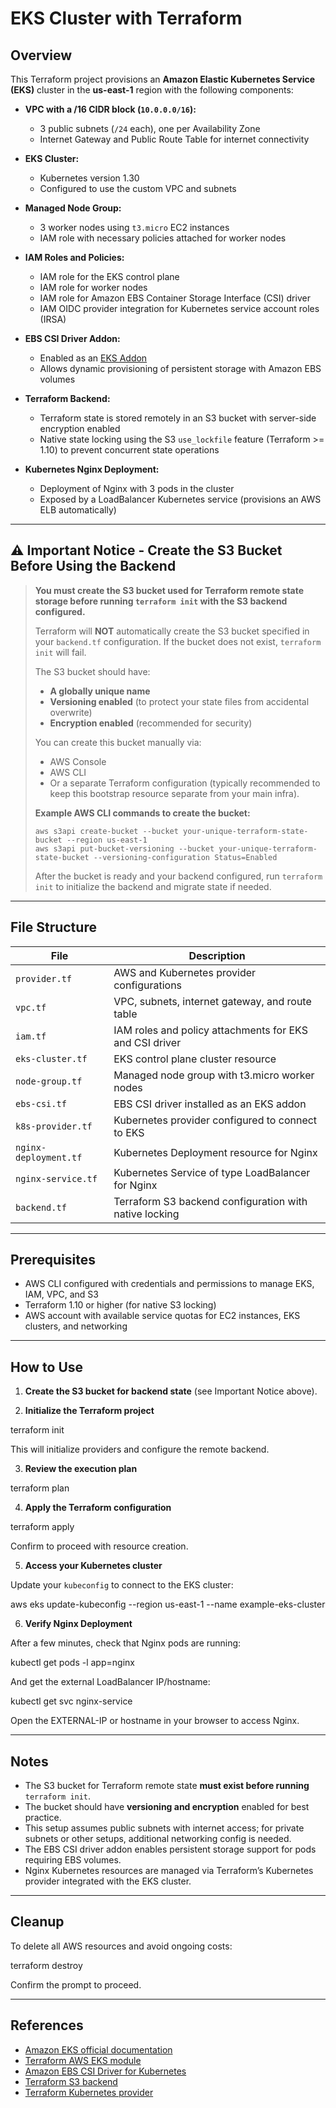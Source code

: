 # EKS Cluster with Terraform

## Overview

This Terraform project provisions an **Amazon Elastic Kubernetes Service (EKS)** cluster in the **us-east-1** region with the following components:

- **VPC with a /16 CIDR block (`10.0.0.0/16`):**
  - 3 public subnets (`/24` each), one per Availability Zone
  - Internet Gateway and Public Route Table for internet connectivity

- **EKS Cluster:**
  - Kubernetes version 1.30
  - Configured to use the custom VPC and subnets

- **Managed Node Group:**
  - 3 worker nodes using `t3.micro` EC2 instances
  - IAM role with necessary policies attached for worker nodes

- **IAM Roles and Policies:**
  - IAM role for the EKS control plane
  - IAM role for worker nodes
  - IAM role for Amazon EBS Container Storage Interface (CSI) driver
  - IAM OIDC provider integration for Kubernetes service account roles (IRSA)

- **EBS CSI Driver Addon:**
  - Enabled as an [EKS Addon](https://docs.aws.amazon.com/eks/latest/userguide/ebs-csi.html)
  - Allows dynamic provisioning of persistent storage with Amazon EBS volumes

- **Terraform Backend:**
  - Terraform state is stored remotely in an S3 bucket with server-side encryption enabled
  - Native state locking using the S3 `use_lockfile` feature (Terraform >= 1.10) to prevent concurrent state operations

- **Kubernetes Nginx Deployment:**
  - Deployment of Nginx with 3 pods in the cluster
  - Exposed by a LoadBalancer Kubernetes service (provisions an AWS ELB automatically)

---

## ⚠️ Important Notice - Create the S3 Bucket Before Using the Backend

> **You must create the S3 bucket used for Terraform remote state storage before running `terraform init` with the S3 backend configured.**  
>
> Terraform will **NOT** automatically create the S3 bucket specified in your `backend.tf` configuration. If the bucket does not exist, `terraform init` will fail.  
>
> The S3 bucket should have:
> - **A globally unique name**
> - **Versioning enabled** (to protect your state files from accidental overwrite)
> - **Encryption enabled** (recommended for security)  
>
> You can create this bucket manually via:
> - AWS Console
> - AWS CLI
> - Or a separate Terraform configuration (typically recommended to keep this bootstrap resource separate from your main infra).  
>
> **Example AWS CLI commands to create the bucket:**
> ```
> aws s3api create-bucket --bucket your-unique-terraform-state-bucket --region us-east-1
> aws s3api put-bucket-versioning --bucket your-unique-terraform-state-bucket --versioning-configuration Status=Enabled
> ```
>
> After the bucket is ready and your backend configured, run `terraform init` to initialize the backend and migrate state if needed.

---

## File Structure

| File                 | Description                                              |
|----------------------|----------------------------------------------------------|
| `provider.tf`        | AWS and Kubernetes provider configurations               |
| `vpc.tf`             | VPC, subnets, internet gateway, and route table          |
| `iam.tf`             | IAM roles and policy attachments for EKS and CSI driver  |
| `eks-cluster.tf`     | EKS control plane cluster resource                        |
| `node-group.tf`      | Managed node group with t3.micro worker nodes             |
| `ebs-csi.tf`         | EBS CSI driver installed as an EKS addon                  |
| `k8s-provider.tf`    | Kubernetes provider configured to connect to EKS         |
| `nginx-deployment.tf`| Kubernetes Deployment resource for Nginx                  |
| `nginx-service.tf`   | Kubernetes Service of type LoadBalancer for Nginx        |
| `backend.tf`         | Terraform S3 backend configuration with native locking    |

---

## Prerequisites

- AWS CLI configured with credentials and permissions to manage EKS, IAM, VPC, and S3
- Terraform 1.10 or higher (for native S3 locking)
- AWS account with available service quotas for EC2 instances, EKS clusters, and networking

---

## How to Use

1. **Create the S3 bucket for backend state** (see Important Notice above).

2. **Initialize the Terraform project**

terraform init

This will initialize providers and configure the remote backend.

3. **Review the execution plan**

terraform plan

4. **Apply the Terraform configuration**

terraform apply

Confirm to proceed with resource creation.

5. **Access your Kubernetes cluster**

Update your `kubeconfig` to connect to the EKS cluster:

aws eks update-kubeconfig --region us-east-1 --name example-eks-cluster

6. **Verify Nginx Deployment**

After a few minutes, check that Nginx pods are running:

kubectl get pods -l app=nginx

And get the external LoadBalancer IP/hostname:

kubectl get svc nginx-service


Open the EXTERNAL-IP or hostname in your browser to access Nginx.

---

## Notes

- The S3 bucket for Terraform remote state **must exist before running** `terraform init`.
- The bucket should have **versioning and encryption** enabled for best practice.
- This setup assumes public subnets with internet access; for private subnets or other setups, additional networking config is needed.
- The EBS CSI driver addon enables persistent storage support for pods requiring EBS volumes.
- Nginx Kubernetes resources are managed via Terraform’s Kubernetes provider integrated with the EKS cluster.

---

## Cleanup

To delete all AWS resources and avoid ongoing costs:

terraform destroy

Confirm the prompt to proceed.

---

## References

- [Amazon EKS official documentation](https://docs.aws.amazon.com/eks/latest/userguide/what-is-eks.html)
- [Terraform AWS EKS module](https://registry.terraform.io/modules/terraform-aws-modules/eks/aws/latest)
- [Amazon EBS CSI Driver for Kubernetes](https://docs.aws.amazon.com/eks/latest/userguide/ebs-csi.html)
- [Terraform S3 backend](https://developer.hashicorp.com/terraform/language/settings/backends/s3)
- [Terraform Kubernetes provider](https://registry.terraform.io/providers/hashicorp/kubernetes/latest)








